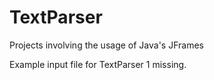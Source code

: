# TextParser
Projects involving the usage of Java's JFrames

Example input file for TextParser 1 missing.
